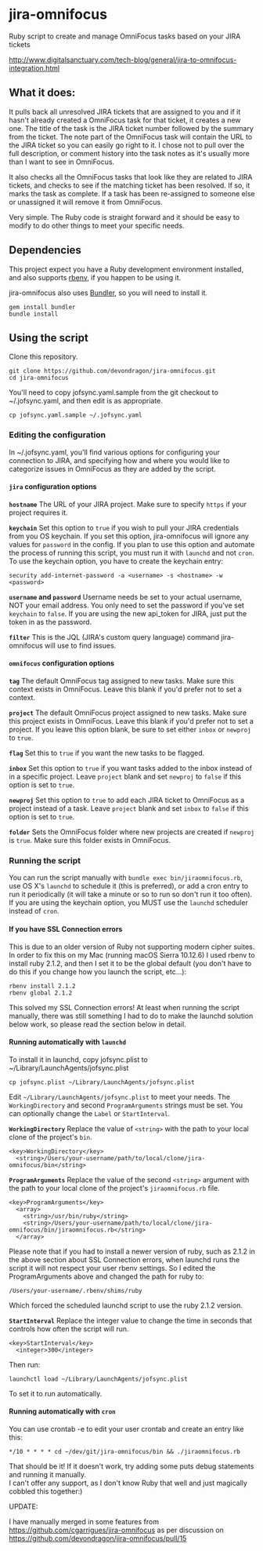 # jira-omnifocus

Ruby script to create and manage OmniFocus tasks based on your JIRA tickets

http://www.digitalsanctuary.com/tech-blog/general/jira-to-omnifocus-integration.html

## What it does:

It pulls back all unresolved JIRA tickets that are assigned to you and if it hasn't already created a OmniFocus task for that ticket, it creates a new one.  The title of the task is the JIRA ticket number followed by the summary from the ticket.  The note part of the OmniFocus task will contain the URL to the JIRA ticket so you can easily go right to it.  I chose not to pull over the full description, or comment history into the task notes as it's usually more than I want to see in OmniFocus.

It also checks all the OmniFocus tasks that look like they are related to JIRA tickets, and checks to see if the matching ticket has been resolved.  If so, it marks the task as complete. If a task has been re-assigned to someone else or unassigned it will remove it from OmniFocus.

Very simple.  The Ruby code is straight forward and it should be easy to modify to do other things to meet your specific needs.

## Dependencies
This project expect you have a Ruby development environment installed, and also supports [rbenv](http://rbenv.org/), if you happen to be using it.

jira-omnifocus also uses [Bundler](http://bundler.io/), so you will need to install it.

```
gem install bundler
bundle install
```

## Using the script

Clone this repository.

```
git clone https://github.com/devondragon/jira-omnifocus.git
cd jira-omnifocus
```

You'll need to copy jofsync.yaml.sample from the git checkout to ~/.jofsync.yaml, and then edit is as appropriate.

```
cp jofsync.yaml.sample ~/.jofsync.yaml
```

### Editing the configuration

In ~/.jofsync.yaml, you'll find various options for configuring your connection to JIRA, and specifying how and where you would like to categorize issues in OmniFocus as they are added by the script.

#### `jira` configuration options
**`hostname`**
The URL of your JIRA project. Make sure to specify `https` if your project requires it.

**`keychain`**
Set this option to `true` if you wish to pull your JIRA credentials from you OS keychain. If you set this option, jira-omnifocus will ignore any values for `password` in the config. If you plan to use this option and automate the process of running this script, you must run it with `launchd` and not `cron`. To use the keychain option, you have to create the keychain entry:

```
security add-internet-password -a <username> -s <hostname> -w <password>
```

**`username` and `password`**
Username needs be set to your actual username, NOT your email address.  You only need to set the password if you've set `keychain` to `false`.  If you are using the new api_token for JIRA, just put the token in as the password.

**`filter`**
This is the JQL (JIRA's custom query language) command jira-omnifocus will use to find issues.

#### `omnifocus` configuration options
**`tag`**
The default OmniFocus tag assigned to new tasks. Make sure this context exists in OmniFocus. Leave this blank if you'd prefer not to set a context.

**`project`**
The default OmniFocus project assigned to new tasks. Make sure this project exists in OmniFocus. Leave this blank if you'd prefer not to set a project. If you leave this option blank, be sure to set either `inbox` or `newproj` to `true`.

**`flag`**
Set this to `true` if you want the new tasks to be flagged.

**`inbox`**
Set this option to `true` if you want tasks added to the inbox instead of in a specific project. Leave `project` blank and set `newproj` to `false` if this option is set to `true`.

**`newproj`**
Set this option to `true` to add each JIRA ticket to OmniFocus as a project instead of a task. Leave `project` blank and set `inbox` to `false` if this option is set to `true`.

**`folder`**
Sets the OmniFocus folder where new projects are created if `newproj` is `true`. Make sure this folder exists in OmniFocus.

### Running the script

You can run the script manually with `bundle exec bin/jiraomnifocus.rb`, use OS X's `launchd` to schedule it (this is preferred), or add a cron entry to run it periodically (it will take a minute or so to run so don't run it too often).  If you are using the keychain option, you MUST use the `launchd` scheduler instead of `cron`.

#### If you have SSL Connection errors

This is due to an older version of Ruby not supporting modern cipher suites.  In order to fix this on my Mac (running macOS Sierra 10.12.6) I used rbenv to install ruby 2.1.2, and then I set it to be the global default (you don't have to do this if you change how you launch the script, etc...):

```
rbenv install 2.1.2
rbenv global 2.1.2
```

This solved my SSL Connection errors!  At least when running the script manually, there was still something I had to do to make the launchd solution below work, so please read the section below in detail.


#### Running automatically with `launchd`
To install it in launchd, copy jofsync.plist to ~/Library/LaunchAgents/jofsync.plist

```
cp jofsync.plist ~/Library/LaunchAgents/jofsync.plist
```

Edit `~/Library/LaunchAgents/jofsync.plist` to meet your needs. The `WorkingDirectory` and second `ProgramArguments` strings must be set. You can optionally change the `Label` or `StartInterval`. 

**`WorkingDirectory`**
Replace the value of `<string>` with the path to your local clone of the project's `bin`.
```
<key>WorkingDirectory</key>
  <string>/Users/your-username/path/to/local/clone/jira-omnifocus/bin</string>
```

**`ProgramArguments`**
Replace the value of the second `<string>` argument with the path to your local clone of the project's `jiraomnifocus.rb` file.

```
<key>ProgramArguments</key>
  <array>
    <string>/usr/bin/ruby</string>
    <string>/Users/your-username/path/to/local/clone/jira-omnifocus/bin/jiraomnifocus.rb</string>
  </array>
```

Please note that if you had to install a newer version of ruby, such as 2.1.2 in the above section about SSL Connection errors, when launchd runs the script it will not respect your user rbenv settings.  So I edited the ProgramArguments above and changed the path for ruby to:

```
/Users/your-username/.rbenv/shims/ruby
```

Which forced the scheduled launchd script to use the ruby 2.1.2 version.


**`StartInterval`**
Replace the integer value to change the time in seconds that controls how often the script will run.

```
<key>StartInterval</key>
  <integer>300</integer>
```




Then run:

```
launchctl load ~/Library/LaunchAgents/jofsync.plist
```

To set it to run automatically.

#### Running automatically with `cron`
You can use crontab -e to edit your user crontab and create an entry like this:

```
*/10 * * * * cd ~/dev/git/jira-omnifocus/bin && ./jiraomnifocus.rb
```

That should be it!  If it doesn't work, try adding some puts debug statements and running it manually.  
I can't offer any support, as I don't know Ruby that well and just magically cobbled this together:)

UPDATE:

I have manually merged in some features from https://github.com/cgarrigues/jira-omnifocus as per discussion on https://github.com/devondragon/jira-omnifocus/pull/15   
